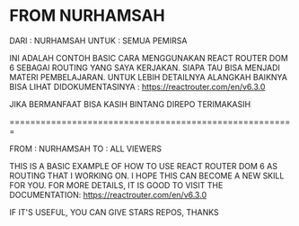 # FROM NURHAMSAH

DARI : NURHAMSAH UNTUK : SEMUA PEMIRSA

INI ADALAH CONTOH BASIC CARA MENGGUNAKAN REACT ROUTER DOM 6 SEBAGAI ROUTING YANG SAYA KERJAKAN. SIAPA TAU BISA MENJADI MATERI PEMBELAJARAN. UNTUK LEBIH DETAILNYA ALANGKAH BAIKNYA BISA LIHAT DIDOKUMENTASINYA : https://reactrouter.com/en/v6.3.0

JIKA BERMANFAAT BISA KASIH BINTANG DIREPO TERIMAKASIH



=======================================================



FROM : NURHAMSAH TO : ALL VIEWERS

THIS IS A BASIC EXAMPLE OF HOW TO USE REACT ROUTER DOM 6 AS ROUTING THAT I WORKING ON. I HOPE THIS CAN BECOME A NEW SKILL FOR YOU. FOR MORE DETAILS, IT IS GOOD TO VISIT THE DOCUMENTATION: https://reactrouter.com/en/v6.3.0

IF IT'S USEFUL, YOU CAN GIVE STARS REPOS, THANKS
